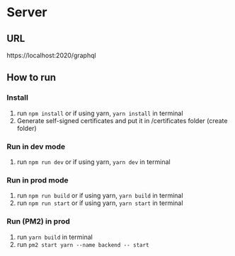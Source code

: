 # Server

## URL

https://localhost:2020/graphql

## How to run

### Install
1. run `npm install` or if using yarn, `yarn install` in terminal
2. Generate self-signed certificates and put it in /certificates folder (create folder)

### Run in dev mode

1. run `npm run dev` or if using yarn, `yarn dev` in terminal

### Run in prod mode

1. run `npm run build` or if using yarn, `yarn build` in terminal
2. run `npm run start` or if using yarn, `yarn start` in terminal

### Run (PM2) in prod

1. run `yarn build` in terminal
2. run `pm2 start yarn --name backend -- start` 
